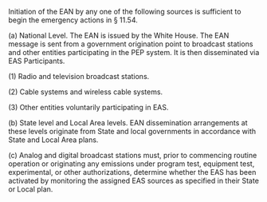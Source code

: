 Initiation of the EAN by any one of the following sources is sufficient to begin the emergency actions in § 11.54.

(a) National Level. The EAN is issued by the White House. The EAN message is sent from a government origination point to broadcast stations and other entities participating in the PEP system. It is then disseminated via EAS Participants.

(1) Radio and television broadcast stations.

(2) Cable systems and wireless cable systems.

(3) Other entities voluntarily participating in EAS.

(b) State level and Local Area levels. EAN dissemination arrangements at these levels originate from State and local governments in accordance with State and Local Area plans.

(c) Analog and digital broadcast stations must, prior to commencing routine operation or originating any emissions under program test, equipment test, experimental, or other authorizations, determine whether the EAS has been activated by monitoring the assigned EAS sources as specified in their State or Local plan.

